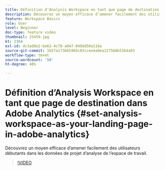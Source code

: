 ```yaml
---
title: Définition dʼAnalysis Workspace en tant que page de destination dans Adobe Analytics
description: Découvrez un moyen efficace d’amener facilement des utilisateurs débutants dans les données de projet d’analyse de l’espace de travail.
feature: Workspace Basics
role: User
level: Beginner
doc-type: feature video
thumbnail: 25459.jpg
kt: 2364
exl-id: dc3adde2-be62-4c78-a047-849dd50a118a
source-git-commit: 1b57a173b65903c83ccee4a0ea127568b51b4a93
workflow-type: tm+mt
source-wordcount: '50'
ht-degree: 40%

---
```


# Définition dʼAnalysis Workspace en tant que page de destination dans Adobe Analytics {#set-analysis-workspace-as-your-landing-page-in-adobe-analytics}

Découvrez un moyen efficace d’amener facilement des utilisateurs débutants dans les données de projet d’analyse de l’espace de travail.

>[!VIDEO](https://video.tv.adobe.com/v/25459/?quality=12)
